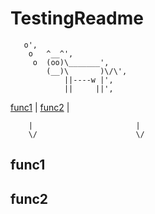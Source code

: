 # TestingReadme

       o',
        o   ^__^',
         o  (oo)\_______',
            (__)\       )\/\',
                ||----w |',
                ||     ||',
[func1](##func1 "func1") | [func2](##func2 "func2") |

        |                       |
        \/                      \/



## func1
## func2
